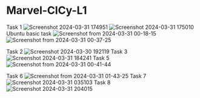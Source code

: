 # Marvel-ClCy-L1
Task 1
![Screenshot 2024-03-31 174951](https://github.com/Shreyas-rao17/Marvel-ClCy-L1/assets/122039691/ff0780a9-aa4c-4890-8d77-e61e6416ffe7)
![Screenshot 2024-03-31 175010](https://github.com/Shreyas-rao17/Marvel-ClCy-L1/assets/122039691/bba4927f-3f01-4b0a-8824-843a6b49c5e8)
Ubuntu basic task
![Screenshot from 2024-03-31 00-18-15](https://github.com/Shreyas-rao17/Marvel-ClCy-L1/assets/122039691/f254ebb4-d8a2-4791-af80-ea057112c923)
![Screenshot from 2024-03-31 00-37-25](https://github.com/Shreyas-rao17/Marvel-ClCy-L1/assets/122039691/4fa0cd62-9520-4b6f-af3f-4d2aa657d522)

Task 2
![Screenshot 2024-03-30 192119](https://github.com/Shreyas-rao17/Marvel-ClCy-L1/assets/122039691/412ed2c4-e628-417d-997c-b1d91d57182f)
Task 3
![Screenshot 2024-03-31 184241](https://github.com/Shreyas-rao17/Marvel-ClCy-L1/assets/122039691/1c04e639-edfb-4aca-98b9-4008a6b95c62)
Task 5
![Screenshot from 2024-03-31 00-41-44](https://github.com/Shreyas-rao17/Marvel-ClCy-L1/assets/122039691/b9b3d15e-e693-4c75-bb11-89b83b613563)

Task 6
![Screenshot from 2024-03-31 01-43-25](https://github.com/Shreyas-rao17/Marvel-ClCy-L1/assets/122039691/e96451b3-72b1-43c7-ac1c-266da0e624cd)
Task 7
![Screenshot 2024-03-31 035103](https://github.com/Shreyas-rao17/Marvel-ClCy-L1/assets/122039691/83154da6-f894-4e71-9168-5190dad5cd89)
Task 8
![Screenshot 2024-03-31 204015](https://github.com/Shreyas-rao17/Marvel-ClCy-L1/assets/122039691/404c6d9b-3637-4beb-875a-729d31e21aad)
